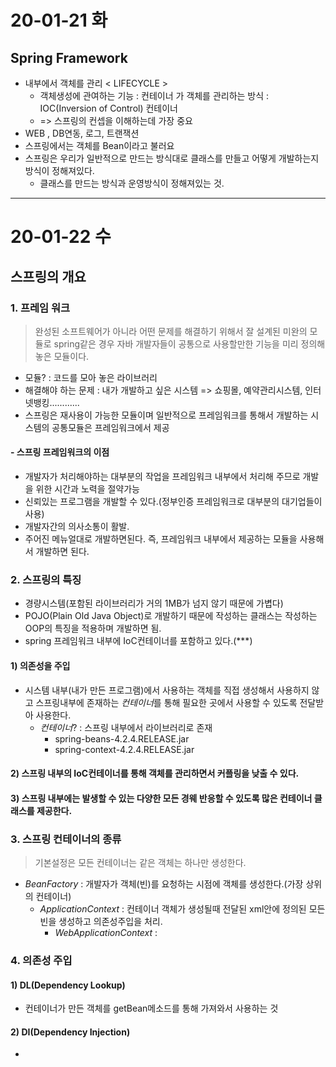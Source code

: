 # 20-01-21 화

## Spring Framework

* 내부에서 객체를 관리 < LIFECYCLE >
  * 객체생성에 관여하는 기능 : 컨테이너 가 객체를 관리하는 방식 : IOC(Inversion of Control) 컨테이너
  * => 스프링의 컨셉을 이해하는데 가장 중요
* WEB , DB연동, 로그, 트랜잭션
* 스프링에서는 객체를 Bean이라고 불러요
* 스프링은 우리가 일반적으로 만드는 방식대로 클래스를 만들고 어떻게 개발하는지 방식이 정해져있다.
  * 클래스를 만드는 방식과 운영방식이 정해져있는 것.

---

# 20-01-22 수

## 스프링의 개요

### 1. 프레임 워크

> 완성된 소프트웨어가 아니라 어떤 문제를 해결하기 위해서 잘 설계된 미완의 모듈로 spring같은 경우 자바 개발자들이 공통으로 사용할만한 기능을 미리 정의해 놓은 모듈이다.

* 모듈? : 코드를 모아 놓은 라이브러리
* 해결해야 하는 문제 : 내가 개발하고 싶은 시스템 => 쇼핑몰, 예약관리시스템, 인터넷뱅킹............
* 스프링은 재사용이 가능한 모듈이며 일반적으로 프레임워크를 통해서 개발하는 시스템의 공통모듈은 프레임워크에서 제공

#### - 스프링 프레임워크의 이점

* 개발자가 처리해야하는 대부분의 작업을 프레임워크 내부에서 처리해 주므로 개발을 위한 시간과 노력을 절약가능
* 신뢰있는 프로그램을 개발할 수 있다.(정부인증 프레임워크로 대부분의 대기업들이 사용)
* 개발자간의 의사소통이 활발.
* 주어진 메뉴얼대로 개발하면된다. 즉, 프레임워크 내부에서 제공하는 모듈을 사용해서 개발하면 된다.

### 2. 스프링의 특징

* 경량시스템(포함된 라이브러리가 거의 1MB가 넘지 않기 때문에 가볍다)
* POJO(Plain Old Java Object)로 개발하기 때문에 작성하는 클래스는 작성하는 OOP의 특징을 적용하며 개발하면 됨.
* spring 프레임워크 내부에 IoC컨테이너를 포함하고 있다.(***)

#### 1) 의존성을 주입

* 시스템 내부(내가 만든 프로그램)에서 사용하는 객체를 직접 생성해서 사용하지 않고 스프링내부에 존재하는 *컨테이너*를 통해 필요한 곳에서 사용할 수 있도록 전달받아 사용한다.
  * *컨테이너*? : 스프링 내부에서 라이브러리로 존재
    * spring-beans-4.2.4.RELEASE.jar
    * spring-context-4.2.4.RELEASE.jar

#### 2) 스프링 내부의 IoC컨테이너를 통해 객체를 관리하면서 커플링을 낮출 수 있다.

#### 3) 스프링 내부에는 발생할 수 있는 다양한 모든 경웨 반응할 수 있도록 많은 컨테이너 클래스를 제공한다.

### 3. 스프링 컨테이너의 종류

> 기본설정은 모든 컨테이너는 같은 객체는 하나만 생성한다.

* *BeanFactory*  : 개발자가 객체(빈)를 요청하는 시점에 객체를 생성한다.(가장 상위의 컨테이너)
  - *ApplicationContext* : 컨테이너 객체가 생성될때 전달된 xml안에 정의된 모든 빈을 생성하고 의존성주입을 처리.
    - *WebApplicationContext* :

### 4. 의존성 주입

#### 1)  DL(Dependency Lookup)

* 컨테이너가 만든 객체를 getBean메소드를 통해 가져와서 사용하는 것

#### 2) DI(Dependency Injection)

* 

